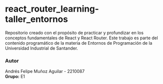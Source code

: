# react_router_learning-taller_entornos
Repositorio creado con el propósito de practicar y profundizar en los conceptos fundamentales de React y React Router. Este trabajo es parte del contenido programático de la materia de Entornos de Programación de la Universidad Industrial de Santander.

### Autor
Andrés Felipe Muñoz Aguilar - 2210087 <br>
**Grupo:** E1
